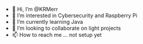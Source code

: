 - 👋 Hi, I’m @KRMerr
- 👀 I’m interested in Cybersecurity and Raspberry Pi
- 🌱 I’m currently learning Java
- 💞️ I’m looking to collaborate on light projects
- 📫 How to reach me ... not setup yet

<!---
KRMerr/KRMerr is a ✨ special ✨ repository because its `README.md` (this file) appears on your GitHub profile.
You can click the Preview link to take a look at your changes.
--->
